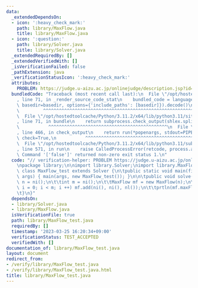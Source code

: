 ```yaml
---
data:
  _extendedDependsOn:
  - icon: ':heavy_check_mark:'
    path: library/MaxFlow.java
    title: library/MaxFlow.java
  - icon: ':question:'
    path: library/Solver.java
    title: library/Solver.java
  _extendedRequiredBy: []
  _extendedVerifiedWith: []
  _isVerificationFailed: false
  _pathExtension: java
  _verificationStatusIcon: ':heavy_check_mark:'
  attributes:
    PROBLEM: https://judge.u-aizu.ac.jp/onlinejudge/description.jsp?id=GRL_6_A
  bundledCode: "Traceback (most recent call last):\n  File \"/opt/hostedtoolcache/Python/3.11.2/x64/lib/python3.11/site-packages/onlinejudge_verify/documentation/build.py\"\
    , line 71, in _render_source_code_stat\n    bundled_code = language.bundle(stat.path,\
    \ basedir=basedir, options={'include_paths': [basedir]}).decode()\n          \
    \         ^^^^^^^^^^^^^^^^^^^^^^^^^^^^^^^^^^^^^^^^^^^^^^^^^^^^^^^^^^^^^^^^^^^^^^^^^^^^^^^^^\n\
    \  File \"/opt/hostedtoolcache/Python/3.11.2/x64/lib/python3.11/site-packages/onlinejudge_verify/languages/user_defined.py\"\
    , line 71, in bundle\n    return subprocess.check_output(shlex.split(command))\n\
    \           ^^^^^^^^^^^^^^^^^^^^^^^^^^^^^^^^^^^^^^^^^^^^^\n  File \"/opt/hostedtoolcache/Python/3.11.2/x64/lib/python3.11/subprocess.py\"\
    , line 466, in check_output\n    return run(*popenargs, stdout=PIPE, timeout=timeout,\
    \ check=True,\n           ^^^^^^^^^^^^^^^^^^^^^^^^^^^^^^^^^^^^^^^^^^^^^^^^^^^^^^^^^\n\
    \  File \"/opt/hostedtoolcache/Python/3.11.2/x64/lib/python3.11/subprocess.py\"\
    , line 571, in run\n    raise CalledProcessError(retcode, process.args,\nsubprocess.CalledProcessError:\
    \ Command '['false']' returned non-zero exit status 1.\n"
  code: "// verification-helper: PROBLEM https://judge.u-aizu.ac.jp/onlinejudge/description.jsp?id=GRL_6_A\n\
    \npackage library;\n\nimport library.Solver;\nimport library.MaxFlow;\n\npublic\
    \ class MaxFlow_test extends Solver {\n\tpublic static void main(final String[]\
    \ args) { main(args, new MaxFlow_test()); }\n\n\tpublic void solve() {\n\t\tint\
    \ n = ni();\n\t\tint m = ni();\n\t\tMaxFlow mf = new MaxFlow(n);\n\t\tfor(int\
    \ i = 0; i < m; i ++) mf.add(ni(), ni(), nl());\n\t\tprtln(mf.maxFlow(0, n - 1));\n\
    \t}\n}"
  dependsOn:
  - library/Solver.java
  - library/MaxFlow.java
  isVerificationFile: true
  path: library/MaxFlow_test.java
  requiredBy: []
  timestamp: '2023-03-25 16:20:34+09:00'
  verificationStatus: TEST_ACCEPTED
  verifiedWith: []
documentation_of: library/MaxFlow_test.java
layout: document
redirect_from:
- /verify/library/MaxFlow_test.java
- /verify/library/MaxFlow_test.java.html
title: library/MaxFlow_test.java
---
```

